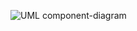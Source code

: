 ![UML component-diagram](https://user-images.githubusercontent.com/77884838/122757958-e4ca5e00-d2a0-11eb-8931-4f3f96d3d39e.jpg)
